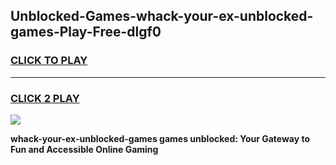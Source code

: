 
## Unblocked-Games-whack-your-ex-unblocked-games-Play-Free-dlgf0
<h3>
<a href="https://premium76.site?title=whack-your-ex-unblocked-games&ref=20M">CLICK TO PLAY</a></h3>
<hr>

<h3>
<a href="https://premium76.site?title=whack-your-ex-unblocked-games&ref=20M">CLICK 2 PLAY</a>
  
</h3>

<a href="https://premium76.site?title=whack-your-ex-unblocked-games&ref=19M"><img src="https://clearcache.store/games.png"></a>


**whack-your-ex-unblocked-games games unblocked: Your Gateway to Fun and Accessible Online Gaming**
